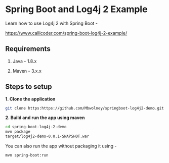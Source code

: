 # Spring Boot and Log4j 2 Example

Learn how to use Log4j 2 with Spring Boot -

https://www.callicoder.com/spring-boot-log4j-2-example/

## Requirements

1. Java - 1.8.x

2. Maven - 3.x.x

## Steps to setup

**1. Clone the application**

```bash
git clone https:https://github.com/Mbwolney/springboot-log4j2-demo.git
```

**2. Build and run the app using maven**

```bash
cd spring-boot-log4j-2-demo
mvn package
target/log4j2-demo-0.0.1-SNAPSHOT.war
```

You can also run the app without packaging it using -

```bash
mvn spring-boot:run
```
